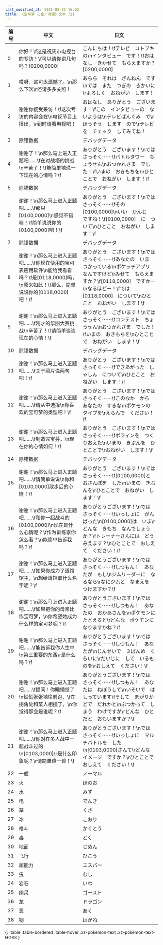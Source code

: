 ```yaml
---
last_modified_at: 2021-08-21 16:02
title: 《宝可梦 心金／魂银》文本 721
---
```

| 编号 | 中文 | 日文 |
| ---- | ---- | ---- |
| 0 | 你好！\f这是祝庆市电视台的专访！\f可以请你讲几句吗？[0200,0000] | こんにちは！\fテレビ　コトブキ　の\nインタビュー　です！\fおはなし　きかせて　もらえますか？[0200,0000] |
| 1 | 哎呀，这可太遗憾了。\n那么下次\r还请多多关照！ | あらら　それは　ざんねん　です\nでは　また　つぎの　きかいに\rよろしく　おねがい　します！ |
| 2 | 谢谢你接受采访！\f这次专访的内容会在\n电视节目上播出，\r到时请看电视吧！ | おはなし　ありがとう　ございます！\fこの　インタビューの　ないようは\nテレビばんぐみ　で\rほうそう　します　ので\rテレビを　チェック　してみてね！ |
| 3 | 除错数据 | デバッグデータ |
| 4 | 谢谢了！\n那么马上进入正题吧……\f在对战塔的挑战\n辛苦了！\f能简单地说一下现在的心情吗？\f | ありがとう　ございます！\nでは　さっそく⋯⋯\fバトルタワー　ちょうせん\nおつかれさま　でした！\fいまの　おきもちを\nひとことで　おねがい　します！\f |
| 5 | 除错数据 | デバッグデータ |
| 6 | 谢谢！\n那么马上进入正题吧……\f那只[0100,0000]\n感觉不错嘛！\f简单说说你的[0100,0000]吧！\f | ありがとう　ございます！\nでは　さっそく⋯⋯\fその　[0100,0000]\nいい　かんじ　ですね！\f[0100,0000]　に　ついて\nひとこと　おねがい　します！\f |
| 7 | 除错数据 | デバッグデータ |
| 8 | 谢谢！\n那么马上进入正题吧……\f你现在使用的宝可表应用软件\n能给我看看吗？\f是[0118,0000]吗，\n原来如此！\f那么，简单说说你的[0118,0000]吧！\f | ありがとう　ございます！\nでは　さっそく⋯⋯\fあなたの　いま　つかっている\nポケッチアプリ　なんですけど\rみせて　もらえますか？\f[0118,0000]　ですかー\nなるほどー！\fでは　[0118,0000]　について\nひとこと　おねがい　します！\f |
| 9 | 谢谢！\n那么马上进入正题吧……\f刚才的华丽大赛挑战\n辛苦了！\f请简单谈谈现在的心情！\f | ありがとう　ございます！\nでは　さっそく⋯⋯\fコンテスト　ちょうせん\nおつかれさま　でした！\fいまの　おきもちを\nひとことで　おねがい　します！\f |
| 10 | 除错数据 | デバッグデータ |
| 11 | 谢谢！\n那么马上进入正题吧……\f关于照片说两句吧！\f | ありがとう　ございます！\nでは　さっそく⋯⋯\fできあがった　しゃしん　について\nひとこと　おねがい　します！\f |
| 12 | 谢谢！\n那么马上进入正题吧……\f请从中选择\n你喜欢的宝可梦的类型吧！\f | ありがとう　ございます！\nでは　さっそく⋯⋯\fこのなか　から　あなたの　すきな\nポケモンの　タイプを\rえらんで　ください！\f |
| 13 | 谢谢！\n那么马上进入正题吧……\f制造完宝芬，\n现在你的心情如何！\f | ありがとう　ございます！\nでは　さっそく⋯⋯\fポフィンを　つくりおえた\nいまの　きぶんを　ひとことで\rおねがい　します！\f |
| 14 | 除错数据 | デバッグデータ |
| 15 | 谢谢！\n那么马上进入正题吧……\f请简单说说\n你和[0100,0000]散步后的心情！\f | ありがとう　ございます！\nでは　さっそく⋯⋯\f[0100,0000]と　おさんぽを　した\nいまの　きぶんを\rひとことで　おねがい　します！\f |
| 16 | 谢谢！\n那么马上进入正题吧……\f和你一起战斗的[0100,0000]\n现在是什么心情呢？\f作为训练家你怎么看？\n能简单告诉我吗？\f | ありがとうございます！\nでは　さっそく⋯⋯\fいっしょに　がんばった\n[0100,0000]は　いま\rどんな　きもち　なんでしょうか？\fトレーナーさんには　どう　みえます？\nひとことで　おしえて　ください！\f |
| 17 | 谢谢！\n那么马上进入正题吧……\f如果你成为了道馆馆主，\n想给道馆取什么名字呢？\f | ありがとうございます！\nでは　さっそく⋯⋯\fしつもん！　あなたが　もし\nジムリーダーに　なるなら\rなにジムと　なまえを　つけますか？\f |
| 18 | 谢谢！\n那么马上进入正题吧……\f如果把你的母亲比作宝可梦，\n你希望她成为什么样的宝可梦呢？\f | ありがとうございます！\nでは　さっそく⋯⋯\fしつもん！　あなたの　おかあさんを\nポケモンに　たとえると\rどんな　ポケモンに　なりますかね？\f |
| 19 | 谢谢！\n那么马上进入正题吧……\f能告诉我你人生中\n第三重要的东西\r是什么吗？\f | ありがとうございます！\nでは　さっそく⋯⋯\fしつもん！　あなたが\nじんせいで　３ばんめ　くらいに\rだいじに　して　いるものを\rおしえて　ください！\f |
| 20 | 谢谢！\n那么马上进入正题吧……\f提问！你睡懒觉了\n慌慌张张地往前跑，\f在拐角处和某人相撞了，\n你觉得那会是谁呢？\f | ありがとうございます！\nでは　さっそく⋯⋯\fしつもん！　あなたは　ねぼうして\nいそいで　はしっています\fそして　まがりかどで　だれかと\nぶつかって　しまう　わけですが\rどんな　ひとだと　おもいますか？\f |
| 21 | 谢谢！\n那么马上进入正题吧……\f你对在多人战中一起战斗过的\n[0103,0000]\r是什么印象呢？\r请简单谈一谈！\f | ありがとうございます！\nでは　さっそく⋯⋯\fいっしょに　マルチバトルを　した\n[0103,0000]さんて\rどんな　イメージ　ですか？\rひとことで　おしえて　ください！\f |
| 22 | 一般 | ノーマル |
| 23 | 火 | ほのお |
| 24 | 水 | みず |
| 25 | 电 | でんき |
| 26 | 草 | くさ |
| 27 | 冰 | こおり |
| 28 | 格斗 | かくとう |
| 29 | 毒 | どく |
| 30 | 地面 | じめん |
| 31 | 飞行 | ひこう |
| 32 | 超能力 | エスパー |
| 33 | 虫 | むし |
| 34 | 岩石 | いわ |
| 35 | 幽灵 | ゴースト |
| 36 | 龙 | ドラゴン |
| 37 | 恶 | あく |
| 38 | 钢 | はがね |
{: .table .table-bordered .table-hover .xz-pokemon-text .xz-pokemon-text-HGSS }